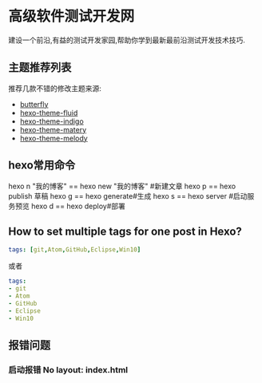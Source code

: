 # 高级软件测试开发网

建设一个前沿,有益的测试开发家园,帮助你学到最新最前沿测试开发技术技巧.


## 主题推荐列表

推荐几款不错的修改主题来源:

- [butterfly](https://butterfly.js.org/)
- [hexo-theme-fluid](https://github.com/fluid-dev/hexo-theme-fluid)
- [hexo-theme-indigo](https://github.com/yscoder/hexo-theme-indigo)
- [hexo-theme-matery](https://github.com/blinkfox/hexo-theme-matery)
- [hexo-theme-melody](https://github.com/Molunerfinn/hexo-theme-melody)


## hexo常用命令

hexo n "我的博客" == hexo new "我的博客" #新建文章
hexo p == hexo publish 草稿
hexo g == hexo generate#生成
hexo s == hexo server #启动服务预览
hexo d == hexo deploy#部署

## How to set multiple tags for one post in Hexo?

```yaml
tags: [git,Atom,GitHub,Eclipse,Win10]
```

或者

```yaml
tags:
- git
- Atom
- GitHub
- Eclipse
- Win10
```
## 报错问题

### 启动报错 No layout: index.html

